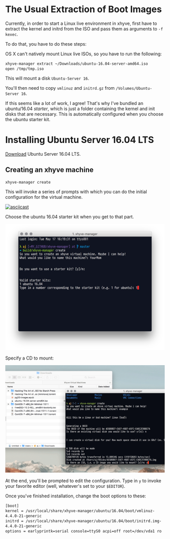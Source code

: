 
# The Usual Extraction of Boot Images

Currently, in order to start a Linux live environment in xhyve, first have to extract the kernel and initrd from the ISO and pass them as arguments to `-f kexec`.

To do that, you have to do these steps:

OS X can't natively mount Linux live ISOs, so you have to run the following:

``` shell
xhyve-manager extract ~/Downloads/ubuntu-16.04-server-amd64.iso
open /tmp/tmp.iso
```

This will mount a disk `Ubuntu-Server 16`.

You'll then need to copy `vmlinuz` and `initrd.gz` from `/Volumes/Ubuntu-Server 16`.

If this seems like a lot of work, I agree! That's why I've bundled an ubuntu/16.04 *starter*, which is just a folder containing the kernel and init disks that are necessary. This is automatically configured when you choose the ubuntu starter kit. 

# Installing Ubuntu Server 16.04 LTS

[Download](http://www.ubuntu.com/download/server) Ubuntu Server 16.04 LTS.


## Creating an xhyve machine


``` shell 
xhyve-manager create
```

This will invoke a series of prompts with which you can do the initial configuration for the virtual machine.

[![asciicast](https://asciinema.org/a/epd4ajqwi6pfcx7z6u5kqnhmx.png)](https://asciinema.org/a/epd4ajqwi6pfcx7z6u5kqnhmx)


Choose the ubuntu 16.04 starter kit when you get to that part.

![starter](/images/starter.png)

Specify a CD to mount:

![CD](/images/draganddrop.gif)

At the end, you'll be prompted to edit the configuration. Type in `y` to invoke your favorite editor (well, whatever's set to your `$EDITOR`).

Once you've finished installation, change the boot options to these:

``` apacheconf
[boot]
kernel = /usr/local/share/xhyve-manager/ubuntu/16.04/boot/vmlinuz-4.4.0-21-generic
initrd = /usr/local/share/xhyve-manager/ubuntu/16.04/boot/initrd.img-4.4.0-21-generic
options = earlyprintk=serial console=ttyS0 acpi=off root=/dev/vda1 ro
```

